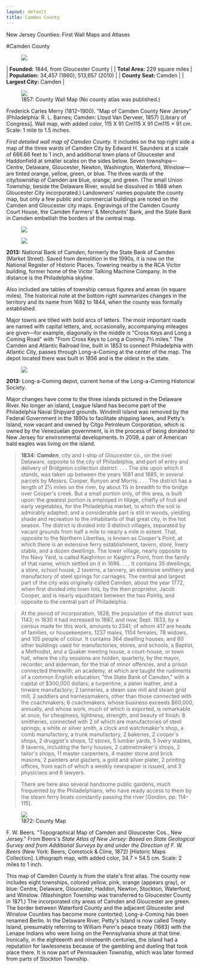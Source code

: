 ```yaml
---
layout: default
title: Camden County
---
```


<p class="type">New Jersey Counties: First Wall Maps and Atlases</p>

#Camden County

<figure class="resource county">
	<a href="#imgZoom"><img class="thumb" data-info="http://libimages.princeton.edu/loris/exhibits%2Fnj-historic-maps%2Fcamden%2FCamden.jp2/info.json" src="http://libimages.princeton.edu/loris/exhibits%2Fnj-historic-maps%2Fcamden%2FCamden.jp2/full/!300,300/0/native.jpg"></a>
</figure>

| **Founded:** 1844, from Gloucester County |
| **Total Area:** 229 square miles |
| **Population:** 34,457 (1860); 513,657 (2010) |
| **County Seat:** Camden |
| **Largest City:** Camden |

<figure class="resource">
	<a href="#imgZoom"><img class="thumb" data-info="http://libimages.princeton.edu/loris/exhibits%2Fnj-historic-maps%2Fcamden%2F1857-camden-county-wall-map.jp2/info.json" src="http://libimages.princeton.edu/loris/exhibits%2Fnj-historic-maps%2Fcamden%2F1857-camden-county-wall-map.jp2/full/!750,750/0/native.jpg"></a>
	<figcaption>1857: County Wall Map (No county atlas was published.)</figcaption>
</figure>

Frederick Carles Merry (1812–1900). "Map of Camden County New Jersey" (Philadelphia: R. L. Barnes; Camden: Lloyd Van Derveer, 1857) [Library of Congress]. Wall map, with added color, 115 X 91 Cm115 X 91 Cm115 × 91 cm. Scale: 1 mile to 1.5 inches.

_First detailed wall ­­­map of Camden County._ It includes on the top right side a map of the three wards of Camden City by Edward H. Saunders at a scale of 666.66 feet to 1 inch, and additional town plans of Gloucester and Haddonfield at smaller scales on the sides below. Seven townships—Centre, Delaware, Gloucester, Newton, Washington, Waterford, Winslow—are tinted orange, yellow, green, or blue. The three wards of the city/township of Camden are blue, orange, and green. (The small Union Township, beside the Delaware River, would be dissolved in 1868 when Gloucester City incorporated.) Landowners' names populate the county map, but only a few public and commercial buildings are noted on the Camden and Gloucester city maps. Engravings of the Camden County Court House, the Camden Farmers' & Merchants' Bank, and the State Bank in Camden embellish the borders of the central map.

<figure class="resource">
	<a href="#imgZoom"><img class="thumb" data-info="http://libimages.princeton.edu/loris/exhibits%2Fnj-historic-maps%2Fcamden%2F2013-national-bank-camden.jp2/info.json" src="http://libimages.princeton.edu/loris/exhibits%2Fnj-historic-maps%2Fcamden%2F2013-national-bank-camden.jp2/full/!750,750/0/native.jpg"></a>
</figure>

<figure class="resource">
	<a href="#imgZoom"><img class="thumb" data-info="http://libimages.princeton.edu/loris/exhibits%2Fnj-historic-maps%2Fcamden%2F2013-national-bank-camden2.jp2/info.json" src="http://libimages.princeton.edu/loris/exhibits%2Fnj-historic-maps%2Fcamden%2F2013-national-bank-camden2.jp2/full/!750,750/0/native.jpg"></a>
</figure>

**2013:** National Bank of Camden, formerly the State Bank of Camden (Market Street). Saved from demolition in the 1990s, it is now on the National Register of Historic Places. Towering nearby is the RCA Victor building, former home of the Victor Talking Machine Company. In the distance is the Philadelphia skyline.

Also included are tables of township census figures and areas (in square miles). The historical note at the bottom right summarizes changes in the territory and its name from 1682 to 1844, when the county was formally established.

Major towns are titled with bold arcs of letters. The most important roads are named with capital letters, and, occasionally, accompanying mileages are given—for example, diagonally in the middle is "Cross Keys and Long a Coming Road" with "From Cross Keys to Long a Coming 7⅔ miles." The Camden and Atlantic Railroad line, built in 1853 to connect Philadelphia with Atlantic City, passes through Long-a-Coming at the center of the map. The depot located there was built in 1856 and is the oldest in the state.

<figure class="resource">
	<a href="#imgZoom"><img class="thumb" data-info="http://libimages.princeton.edu/loris/exhibits%2Fnj-historic-maps%2Fcamden%2F2013-long-a-coming-depot.jp2/info.json" src="http://libimages.princeton.edu/loris/exhibits%2Fnj-historic-maps%2Fcamden%2F2013-long-a-coming-depot.jp2/full/!750,750/0/native.jpg"></a>
</figure>

**2013:** Long-a-Coming depot, current home of the Long-a-Coming Historical Society.

Major changes have come to the three islands pictured in the Delaware River. No longer an island, League Island has become part of the Philadelphia Naval Shipyard grounds. Windmill Island was removed by the Federal Government in the 1890s to facilitate shipping lanes, and Petty's Island, now vacant and owned by Citgo Petroleum Corporation, which is owned by the Venezuelan government, is in the process of being donated to New Jersey for environmental developments. In 2009, a pair of American bald eagles was living on the island.

>**1834:** _**Camden**_, city and t-ship of Gloucester co., on the river Delaware, opposite to the city of Philadelphia, and port of entry and delivery of Bridgeton collection district. . . . The site upon which it stands, was taken up between the years 1681 and 1685, in several parcels by Messrs. Cooper, Runyon and Morris. . . . The district has a length of 2½ miles on the river, by about 1¼ in breadth to the bridge over Cooper's creek. But a small portion only, of this area, is built upon: the greatest portion is employed in tillage, chiefly of fruit and early vegetables, for the Philadelphia market, to which the soil is admirably adapted; and a considerable part is still in woods, yielding shade and recreation to the inhabitants of that great city, in the hot season. The district is divided into 3 distinct villages, separated by vacant grounds from half a mile to nearly a mile in extent. That, opposite to the Northern Liberties, is known as Cooper's Point, at which there is an extensive ferry establishment, tavern, store, livery stable, and a dozen dwellings. The lower village, nearly opposite to the Navy Yard, is called Kaighnton or Kaighn's Point, from the family of that name, which settled on it in 1696. . . . It contains 35 dwellings, a store, school house, 2 taverns, a tannery, an extensive smithery and manufactory of steel springs for carriages. The central and largest part of the city was originally called Camden, about the year 1772, when first divided into town lots, by the then proprietor, Jacob Cooper, and is nearly equidistant between the two Points, and opposite to the central part of Philadelphia.

>At the period of incorporation, 1828, the population of the district was 1143; in 1830 it had increased to 1987, and now, Sept. 1833, by a census made for this work, amounts to 2341; of whom 417 are heads of families, or housekeepers, 1237 males, 1104 females, 78 widows, and 105 people of colour. It contains 364 dwelling houses, and 60 other buildings used for manufactories, stores, and schools, a Baptist, a Methodist, and a Quaker meeting house, a court-house, or town hall, where the city sessions are holden, quarterly, by the mayor, recorder, and alderman, for the trial of minor offences, and a prison connected therewith; an academy, at which are taught the rudiments of a common English education; "the State Bank of Camden," with a capital of $300,000 dollars; a turpentine, a paten leather, and a tinware manufactory; 2 tanneries, a steam saw mill and steam grist mill, 2 saddlers and harnessmakers, other than those connected with the coachmakers; 6 coachmakers, whose business exceeds $60,000, annually, and whose work, much of which is exported, is remarkable at once, for cheapness, lightness, strength, and beauty of finish; 8 smitheries, connected with 2 of which are manufactories of steel springs; a white or silver smith, a clock and watchmaker's shop, a comb manufactory, a trunk manufactory, 2 bakeries, 2 cooper's shops, 2 druggist's shops, 12 stores, 5 lumber yards, 5 livery stables, 9 taverns, including the ferry houses, 2 cabinetmaker's shops, 2 tailor's shops, 11 master carpenters, 4 master stone and brick masons, 2 painters and glaziers, a gold and silver plater, 2 printing offices, from each of which a weekly newspaper is issued, and 3 physicians and 6 lawyers.

>There are here also several handsome public gardens, much frequented by the Philadelphians, who have ready access to them by the steam ferry boats constantly passing the river [Gordon, pp. 114–115].

<figure class="resource">
	<a href="#imgZoom"><img class="thumb" data-info="http://libimages.princeton.edu/loris/exhibits%2Fnj-historic-maps%2Fcamden%2F1872-camden-county-map.jp2/info.json" src="http://libimages.princeton.edu/loris/exhibits%2Fnj-historic-maps%2Fcamden%2F1872-camden-county-map.jp2/full/!750,750/0/native.jpg"></a>
	<figcaption>1872: County Map</figcaption>
</figure>

F. W. Beers. "Topographical Map of Camden and Gloucester Cos., New Jersey." From Beers's _State Atlas of New Jersey: Based on State Geological Survey and from Additional Surveys by and under the Direction of F. W. Beers_ (New York: Beers, Comstock & Cline, 1872) [Historic Maps Collection]. Lithograph map, with added color, 34.7 × 54.5 cm. Scale: 2 miles to 1 inch.

This map of Camden County is from the state's first atlas. The county now includes eight townships, colored yellow, pink, orange (appears gray), or blue: Centre, Delaware, Gloucester, Haddon, Newton, Stockton, Waterford, and Winslow. (Washington Township was transferred to Gloucester County in 1871.) The incorporated city areas of Camden and Gloucester are green. The border between Waterford County and the adjacent Gloucester and Winslow Counties has become more contorted; Long-a-Coming has been renamed Berlin. In the Delaware River, Petty's Island is now called Treaty Island, presumably referring to William Penn's peace treaty (1683) with the Lenape Indians who were living on the Pennsylvania shore at that time. Ironically, in the eighteenth and nineteenth centuries, the island had a reputation for lawlessness because of the gambling and dueling that took place there. It is now part of Pennsauken Township, which was later formed from parts of Stockton Township.
